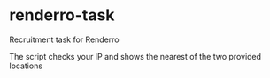 # renderro-task
Recruitment task for Renderro

The script checks your IP and shows the nearest of the two provided locations 
